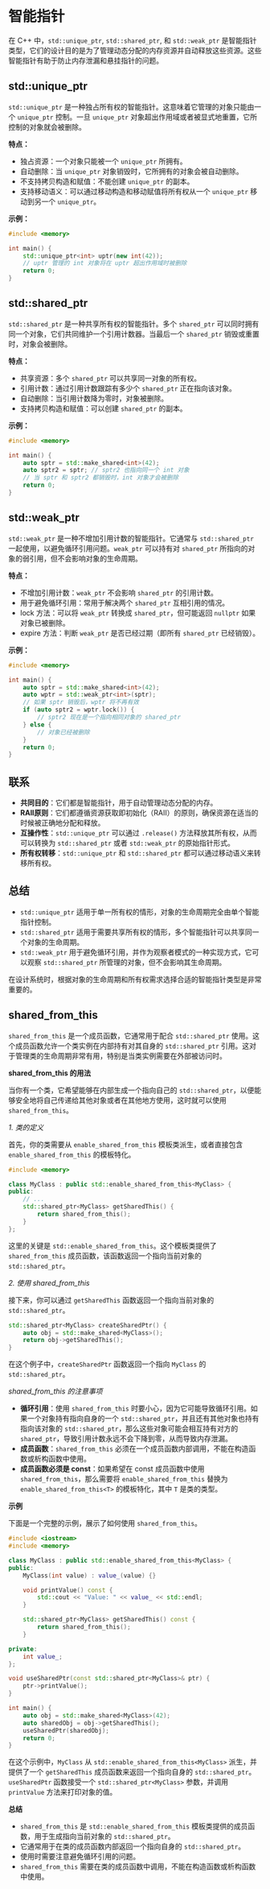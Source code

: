 # 智能指针

在 C++ 中，`std::unique_ptr`, `std::shared_ptr`, 和 `std::weak_ptr` 是智能指针类型，它们的设计目的是为了管理动态分配的内存资源并自动释放这些资源。这些智能指针有助于防止内存泄漏和悬挂指针的问题。

## std::unique_ptr

`std::unique_ptr` 是一种独占所有权的智能指针。这意味着它管理的对象只能由一个 `unique_ptr` 控制。一旦 `unique_ptr` 对象超出作用域或者被显式地重置，它所控制的对象就会被删除。

**特点：**

- 独占资源：一个对象只能被一个 `unique_ptr` 所拥有。
- 自动删除：当 `unique_ptr` 对象销毁时，它所拥有的对象会被自动删除。
- 不支持拷贝构造和赋值：不能创建 `unique_ptr` 的副本。
- 支持移动语义：可以通过移动构造和移动赋值将所有权从一个 `unique_ptr` 移动到另一个 `unique_ptr`。

**示例：**

```cpp
#include <memory>

int main() {
    std::unique_ptr<int> uptr(new int(42));
    // uptr 管理的 int 对象将在 uptr 超出作用域时被删除
    return 0;
}
```

## std::shared_ptr

`std::shared_ptr` 是一种共享所有权的智能指针。多个 `shared_ptr` 可以同时拥有同一个对象，它们共同维护一个引用计数器。当最后一个 `shared_ptr` 销毁或重置时，对象会被删除。

**特点：**

- 共享资源：多个 `shared_ptr` 可以共享同一对象的所有权。
- 引用计数：通过引用计数跟踪有多少个 `shared_ptr` 正在指向该对象。
- 自动删除：当引用计数降为零时，对象被删除。
- 支持拷贝构造和赋值：可以创建 `shared_ptr` 的副本。

**示例：**

```cpp
#include <memory>

int main() {
    auto sptr = std::make_shared<int>(42);
    auto sptr2 = sptr; // sptr2 也指向同一个 int 对象
    // 当 sptr 和 sptr2 都销毁时，int 对象才会被删除
    return 0;
}
```

## std::weak_ptr

`std::weak_ptr` 是一种不增加引用计数的智能指针。它通常与 `std::shared_ptr` 一起使用，以避免循环引用问题。`weak_ptr` 可以持有对 `shared_ptr` 所指向的对象的弱引用，但不会影响对象的生命周期。

**特点：**

- 不增加引用计数：`weak_ptr` 不会影响 `shared_ptr` 的引用计数。
- 用于避免循环引用：常用于解决两个 `shared_ptr` 互相引用的情况。
- lock 方法：可以将 `weak_ptr` 转换成 `shared_ptr`，但可能返回 `nullptr` 如果对象已被删除。
- expire 方法：判断 `weak_ptr` 是否已经过期（即所有 `shared_ptr` 已经销毁）。

**示例：**

```cpp
#include <memory>

int main() {
    auto sptr = std::make_shared<int>(42);
    auto wptr = std::weak_ptr<int>(sptr);
    // 如果 sptr 销毁后，wptr 将不再有效
    if (auto sptr2 = wptr.lock()) {
        // sptr2 现在是一个指向相同对象的 shared_ptr
    } else {
        // 对象已经被删除
    }
    return 0;
}
```

## 联系

- **共同目的**：它们都是智能指针，用于自动管理动态分配的内存。
- **RAII原则**：它们都遵循资源获取即初始化（RAII）的原则，确保资源在适当的时候被正确地分配和释放。
- **互操作性**：`std::unique_ptr` 可以通过 `.release()` 方法释放其所有权，从而可以转换为 `std::shared_ptr` 或者 `std::weak_ptr` 的原始指针形式。
- **所有权转移**：`std::unique_ptr` 和 `std::shared_ptr` 都可以通过移动语义来转移所有权。

## 总结

- `std::unique_ptr` 适用于单一所有权的情形，对象的生命周期完全由单个智能指针控制。
- `std::shared_ptr` 适用于需要共享所有权的情形，多个智能指针可以共享同一个对象的生命周期。
- `std::weak_ptr` 用于避免循环引用，并作为观察者模式的一种实现方式，它可以观察 `std::shared_ptr` 所管理的对象，但不会影响其生命周期。

在设计系统时，根据对象的生命周期和所有权需求选择合适的智能指针类型是非常重要的。

## shared_from_this

`shared_from_this` 是一个成员函数，它通常用于配合 `std::shared_ptr` 使用。这个成员函数允许一个类实例在内部持有对其自身的 `std::shared_ptr` 引用。这对于管理类的生命周期非常有用，特别是当类实例需要在外部被访问时。

**shared_from_this 的用法**

当你有一个类，它希望能够在内部生成一个指向自己的 `std::shared_ptr`，以便能够安全地将自己传递给其他对象或者在其他地方使用，这时就可以使用 `shared_from_this`。

_1. 类的定义_

首先，你的类需要从 `enable_shared_from_this` 模板类派生，或者直接包含 `enable_shared_from_this` 的模板特化。

```cpp
#include <memory>

class MyClass : public std::enable_shared_from_this<MyClass> {
public:
    // ...
    std::shared_ptr<MyClass> getSharedThis() {
        return shared_from_this();
    }
};
```

这里的关键是 `std::enable_shared_from_this`。这个模板类提供了 `shared_from_this` 成员函数，该函数返回一个指向当前对象的 `std::shared_ptr`。

_2. 使用 shared_from_this_

接下来，你可以通过 `getSharedThis` 函数返回一个指向当前对象的 `std::shared_ptr`。

```cpp
std::shared_ptr<MyClass> createSharedPtr() {
    auto obj = std::make_shared<MyClass>();
    return obj->getSharedThis();
}
```

在这个例子中，`createSharedPtr` 函数返回一个指向 `MyClass` 的 `std::shared_ptr`。

_shared_from_this 的注意事项_

- **循环引用**：使用 `shared_from_this` 时要小心，因为它可能导致循环引用。如果一个对象持有指向自身的一个 `std::shared_ptr`，并且还有其他对象也持有指向该对象的 `std::shared_ptr`，那么这些对象可能会相互持有对方的 `shared_ptr`，导致引用计数永远不会下降到零，从而导致内存泄漏。
- **成员函数**：`shared_from_this` 必须在一个成员函数内部调用，不能在构造函数或析构函数中使用。
- **成员函数必须是 const**：如果希望在 const 成员函数中使用 `shared_from_this`，那么需要将 `enable_shared_from_this` 替换为 `enable_shared_from_this<T>` 的模板特化，其中 `T` 是类的类型。

**示例**

下面是一个完整的示例，展示了如何使用 `shared_from_this`。

```cpp
#include <iostream>
#include <memory>

class MyClass : public std::enable_shared_from_this<MyClass> {
public:
    MyClass(int value) : value_(value) {}

    void printValue() const {
        std::cout << "Value: " << value_ << std::endl;
    }

    std::shared_ptr<MyClass> getSharedThis() const {
        return shared_from_this();
    }

private:
    int value_;
};

void useSharedPtr(const std::shared_ptr<MyClass>& ptr) {
    ptr->printValue();
}

int main() {
    auto obj = std::make_shared<MyClass>(42);
    auto sharedObj = obj->getSharedThis();
    useSharedPtr(sharedObj);
    return 0;
}
```

在这个示例中，`MyClass` 从 `std::enable_shared_from_this<MyClass>` 派生，并提供了一个 `getSharedThis` 成员函数来返回一个指向自身的 `std::shared_ptr`。`useSharedPtr` 函数接受一个 `std::shared_ptr<MyClass>` 参数，并调用 `printValue` 方法来打印对象的值。

**总结**

- `shared_from_this` 是 `std::enable_shared_from_this` 模板类提供的成员函数，用于生成指向当前对象的 `std::shared_ptr`。
- 它通常用于在类的成员函数内部返回一个指向自身的 `std::shared_ptr`。
- 使用时需要注意避免循环引用的问题。
- `shared_from_this` 需要在类的成员函数中调用，不能在构造函数或析构函数中使用。

